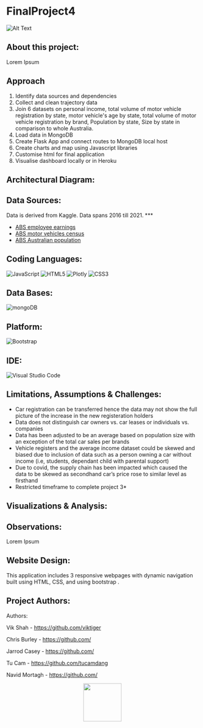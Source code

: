 # FinalProject4

![Alt Text](https://media.giphy.com/media/fp0MsYYaQQtQtCJXxr/giphy.gif)

## About this project:
Lorem Ipsum

## Approach
1. Identify data sources and dependencies
2. Collect and clean trajectory data
3. Join 6 datasets on personal income, total volume of motor vehicle registration by state, motor vehicle's age by state, total volume of motor vehicle registration by brand, Population by state, Size by state in comparison to whole Australia.
4. Load data in MongoDB
5. Create Flask App and connect routes to MongoDB local host
6. Create charts and map using Javascript libraries
7. Customise html for final application
8. Visualise dashboard locally or in Heroku

## **Architectural Diagram:**


## **Data Sources:**
Data is derived from Kaggle. Data spans 2016 till 2021. ***
- [ABS employee earnings](https://www.abs.gov.au/statistics/labour/earnings-and-working-conditions/employee-earnings-and-hours-australia/may-2021#data-download)
- [ABS motor vehicles census](https://www.abs.gov.au/statistics/industry/tourism-and-transport/motor-vehicle-census-australia/31-jan-2021#data-download)
- [ABS Australian population](https://www.abs.gov.au/statistics/people/population/national-state-and-territory-population/sep-2021)

## **Coding Languages:**
![JavaScript](https://img.shields.io/badge/javascript-%23323330.svg?style=for-the-badge&logo=javascript&logoColor=%23F7DF1E)
![HTML5](https://img.shields.io/badge/html5-%23E34F26.svg?style=for-the-badge&logo=html5&logoColor=white)
![Plotly](https://img.shields.io/badge/Plotly-%233F4F75.svg?style=for-the-badge&logo=plotly&logoColor=white)
![CSS3](https://img.shields.io/badge/css3-%231572B6.svg?style=for-the-badge&logo=css3&logoColor=white)

## **Data Bases:**
![mongoDB](https://img.shields.io/badge/MongoDB-4EA94B?style=for-the-badge&logo=mongodb&logoColor=white)

## **Platform:**
![Bootstrap](https://img.shields.io/badge/bootstrap-%23563D7C.svg?style=for-the-badge&logo=bootstrap&logoColor=white)

## **IDE:**
![Visual Studio Code](https://img.shields.io/badge/Visual_Studio_Code-0078D4?style=for-the-badge&logo=visual%20studio%20code&logoColor=white)

## **Limitations, Assumptions & Challenges:**
- Car registration can be transferred hence the data may not show the full picture of the increase in the new registeration holders
- Data does not distinguish car owners vs. car leases or individuals vs. companies
- Data has been adjusted to be an average based on population size with an exception of the total car sales per brands
- Vehicle registers and the average income dataset could be skewed and biased due to inclusion of data such as a person owning a car without income (i.e, students, dependant child with parental support)
- Due to covid, the supply chain has been impacted which caused the data to be skewed as secondhand car’s price rose to similar level as firsthand
- Restricted timeframe to complete project 3*

## **Visualizations & Analysis:**

## **Observations:**
Lorem Ipsum

## **Website Design:**
This application includes 3 responsive webpages with dynamic navigation built using HTML, CSS, and using bootstrap .

## **Project Authors:**
Authors:

Vik Shah - https://github.com/viktiger

Chris Burley - https://github.com/

Jarrod Casey - https://github.com/

Tu Cam - https://github.com/tucamdang

Navid Mortagh - https://github.com/

<div id="header" align="center">
  <img src="https://media.giphy.com/media/M9gbBd9nbDrOTu1Mqx/giphy.gif" width="100"/>
</div>

